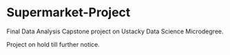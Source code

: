 # Supermarket-Project
Final Data Analysis Capstone project on Ustacky Data Science
Microdegree.

Project on hold till further notice.
